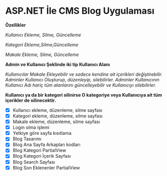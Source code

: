 

# ASP.NET İle CMS Blog Uygulaması



**Özellikler**

*Kullanıcı Ekleme, Silme, Güncelleme*

*Kategori Ekleme,Silme,Güncelleme*

*Makale Ekleme, Silme, Güncelleme*

**Admin ve Kullanıcı Şeklinde iki tip Kullanıcı Alanı**

*Kullanıcılar Makale Ekleyebilir ve sadece kendine ait içerikleri değiştirebilir.*
*Adminler Kullanıcı Oluşturup, düzenleyip, silebilirler.*
*Adminler Kullanıcının Kullanıcı Adı hariç tüm alanlarını güncelleyebilir ve Kullanıcıyı silebilirler.*

**Kullanıcı ya da bir kategori silinirse O kategoriye veya Kullanıcıya ait tüm içerikler de silinecektir.**

- [x] Kullanıcı ekleme, düzenleme, silme sayfası
- [x] Kategori ekleme, düzenleme, silme sayfası 
- [x] Makale ekleme, düzenleme, silme sayfası
- [x]  Login olma işlemi
- [x] Yetkiye göre sayfa kısıtlama
- [x] Blog Tasarımı
- [x] Blog Ana Sayfa Arkaplan kodları
- [x] Blog Kategori PartialView
- [x] Blog Kategori İçerik Sayfası
- [x] Blog Search Sayfası
- [x] Blog Son Eklenenler PartialView
